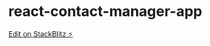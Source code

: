 # react-contact-manager-app

[Edit on StackBlitz ⚡️](https://stackblitz.com/edit/react-simple-list-example-wobhue)